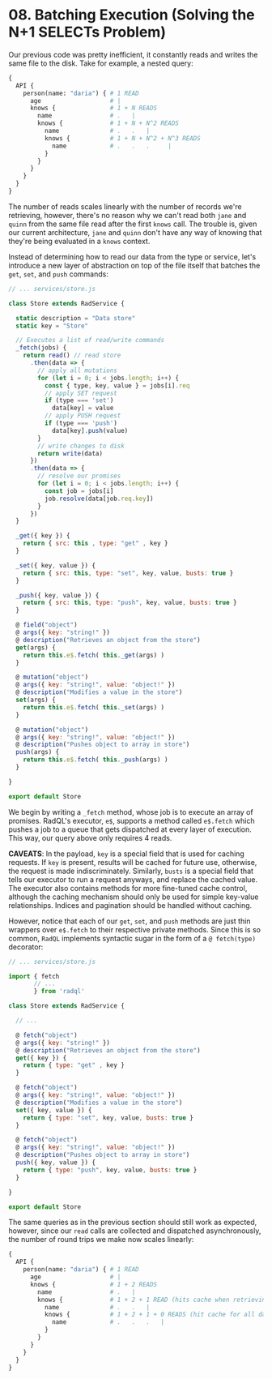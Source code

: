 # 08. Batching Execution (Solving the N+1 SELECTs Problem)

Our previous code was pretty inefficient, it constantly reads and writes the same file to the disk.
Take for example, a nested query:

```graphql
{
  API {
    person(name: "daria") { # 1 READ 
      age                   # |
      knows {               # 1 + N READS
        name                # .   | 
        knows {             # 1 + N + N^2 READS
          name              # .   .   |
          knows {           # 1 + N + N^2 + N^3 READS
            name            # .   .   .     |
          }
        }
      }
    }
  }
}
```

The number of reads scales linearly with the number of records we're retrieving, however,
there's no reason why we can't read both `jane` and `quinn` from the same file read after the first `knows` call.
The trouble is, given our current architecture, `jane` and `quinn` don't have any way of knowing that they're being evaluated in a `knows` context.

Instead of determining how to read our data from the type or service, let's introduce a new layer of abstraction on top of the file itself
that batches the `get`, `set`, and `push` commands:

```js
// ... services/store.js

class Store extends RadService {

  static description = "Data store"
  static key = "Store"

  // Executes a list of read/write commands
  _fetch(jobs) {
    return read() // read store
      .then(data => {
        // apply all mutations
        for (let i = 0; i < jobs.length; i++) {
          const { type, key, value } = jobs[i].req
          // apply SET request
          if (type === 'set')
            data[key] = value
          // apply PUSH request
          if (type === 'push')
            data[key].push(value)
        }
        // write changes to disk
        return write(data)
      })
      .then(data => {
        // resolve our promises
        for (let i = 0; i < jobs.length; i++) {
          const job = jobs[i]
          job.resolve(data[job.req.key])
        }
      })
  }

  _get({ key }) {
    return { src: this , type: "get" , key }
  }

  _set({ key, value }) {
    return { src: this, type: "set", key, value, busts: true }
  }

  _push({ key, value }) {
    return { src: this, type: "push", key, value, busts: true }
  }

  @ field("object")
  @ args({ key: "string!" })
  @ description("Retrieves an object from the store")
  get(args) {
    return this.e$.fetch( this._get(args) )
  }

  @ mutation("object")
  @ args({ key: "string!", value: "object!" })
  @ description("Modifies a value in the store")
  set(args) {
    return this.e$.fetch( this._set(args) )
  }

  @ mutation("object")
  @ args({ key: "string!", value: "object!" })
  @ description("Pushes object to array in store")
  push(args) {
    return this.e$.fetch( this._push(args) )
  }

}

export default Store
```

We begin by writing a `_fetch` method, whose job is to execute an array of promises.
RadQL's executor, `e$`, supports a method called `e$.fetch` which pushes a job to a queue
that gets dispatched at every layer of execution. This way, our query above only requires 4 reads.

**CAVEATS**: In the payload, `key` is a special field that is used for caching requests.
If `key` is present, results will be cached for future use, otherwise, the request is made indiscriminately.
Similarly, `busts` is a special field that tells our executor to run a request anyways, and replace the cached value.
The executor also contains methods for more fine-tuned cache control, although the caching mechanism should only be used for simple key-value relationships.
Indices and pagination should be handled without caching.

However, notice that each of our `get`, `set`, and `push` methods are just thin wrappers over `e$.fetch` to their respective private methods.
Since this is so common, `RadQL` implements syntactic sugar in the form of a `@ fetch(type)` decorator:

```js
// ... services/store.js

import { fetch
       // ...
       } from 'radql'

class Store extends RadService {

  // ...

  @ fetch("object")
  @ args({ key: "string!" })
  @ description("Retrieves an object from the store")
  get({ key }) {
    return { type: "get" , key }
  }

  @ fetch("object")
  @ args({ key: "string!", value: "object!" })
  @ description("Modifies a value in the store")
  set({ key, value }) {
    return { type: "set", key, value, busts: true }
  }

  @ fetch("object")
  @ args({ key: "string!", value: "object!" })
  @ description("Pushes object to array in store")
  push({ key, value }) {
    return { type: "push", key, value, busts: true }
  }

}

export default Store
```

The same queries as in the previous section should still work as expected,
however, since our `read` calls are collected and dispatched asynchronously,
the number of round trips we make now scales linearly:

```graphql
{
  API {
    person(name: "daria") { # 1 READ 
      age                   # |
      knows {               # 1 + 2 READS
        name                # .   | 
        knows {             # 1 + 2 + 1 READ (hits cache when retrieving people)
          name              # .   .   |
          knows {           # 1 + 2 + 1 + 0 READS (hit cache for all data)
            name            # .   .   .   |
          }
        }
      }
    }
  }
}
```
